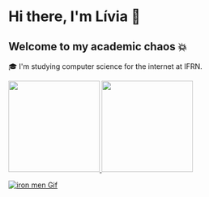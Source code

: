 # Hi there, I'm Lívia 👋  
## Welcome to my academic chaos 💥

🎓 I'm studying computer science for the internet at IFRN.

<div>
<a href="https://github.com/seu-usuário-aqui">
<img loading="lazy" height="180em" src="https://github-readme-stats.vercel.app/api/top-langs/?username=seu-usuário-aqui&layout=compact&langs_count=7&theme=dracula"/>
<img loading="lazy" height="180em" src="https://github-readme-stats.vercel.app/api?username=seu-usuário-aqui&show_icons=true&theme=dracula&include_all_commits=true&count_private=true"/>
</div>
  
![iron men Gif](https://c.tenor.com/1hIfOVIolbMAAAAd/tenor.gif)
